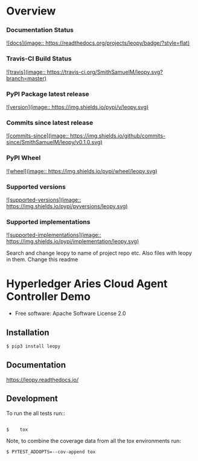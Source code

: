 # Overview

### Documentation Status
[![docs](image:: https://readthedocs.org/projects/leopy/badge/?style=flat)](https://readthedocs.org/projects/leopy)

### Travis-CI Build Status
[![travis](image:: https://travis-ci.org/SmithSamuelM/leopy.svg?branch=master)](https://travis-ci.org/SmithSamuelM/leopy)

### PyPI Package latest release
[![version](image:: https://img.shields.io/pypi/v/leopy.svg)](https://pypi.org/project/leopy)

### Commits since latest release
[![commits-since](image:: https://img.shields.io/github/commits-since/SmithSamuelM/leopy/v0.1.0.svg)](https://github.com/SmithSamuelM/leopy/compare/v0.1.0...master)

### PyPI Wheel
[![wheel](image:: https://img.shields.io/pypi/wheel/leopy.svg)](https://pypi.org/project/leopy)

### Supported versions
[![supported-versions](image:: https://img.shields.io/pypi/pyversions/leopy.svg)](https://pypi.org/project/leopy)

### Supported implementations
[![supported-implementations](image:: https://img.shields.io/pypi/implementation/leopy.svg)](https://pypi.org/project/leopy)





Search and change leopy to name of project repo etc.
Also files with leopy in them.
Change this readme

# Hyperledger Aries Cloud Agent Controller Demo

* Free software: Apache Software License 2.0

## Installation


```bash
$ pip3 install leopy
```

## Documentation


https://leopy.readthedocs.io/


## Development


To run the all tests run::

```bash

$    tox
```

Note, to combine the coverage data from all the tox environments run:

```bash
$ PYTEST_ADDOPTS=--cov-append tox
```

